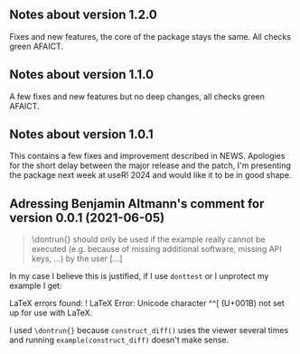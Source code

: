## Notes about version 1.2.0

Fixes and new features, the core of the package stays the same. All checks green AFAICT.

## Notes about version 1.1.0

A few fixes and new features but no deep changes, all checks green AFAICT.

## Notes about version 1.0.1

This contains a few fixes and improvement described in NEWS. Apologies for
the short delay between the major release and the patch, I'm presenting
the package next week at useR! 2024 and would like it to be in good shape.

## Adressing Benjamin Altmann's comment for version 0.0.1 (2021-06-05)

> \dontrun{} should only be used if the example really cannot be executed 
(e.g. because of missing additional software, missing API keys, ...) by 
the user [...]

In my case I believe this is justified, if I use `donttest` or  I unprotect my example I get:

LaTeX errors found:
  ! LaTeX Error: Unicode character ^^[ (U+001B)
                 not set up for use with LaTeX.
                 
I used `\dontrun{}` because `construct_diff()` uses the viewer several times and running `example(construct_diff)` doesn't make sense.

